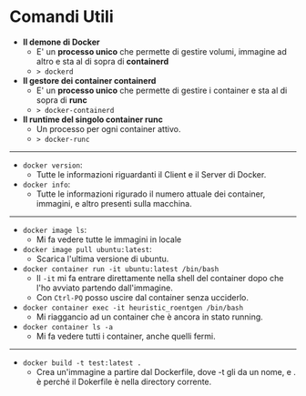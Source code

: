 # Comandi Utili
* __Il demone di Docker__
    * E' un __processo unico__ che permette di gestire volumi, immagine ad altro e sta al di sopra di __containerd__
    * `> dockerd`
* __Il gestore dei container containerd__
    * E' un __processo unico__ che permette di gestire i container e sta al di sopra di __runc__
    * `> docker-containerd`
* __Il runtime del singolo container runc__
    * Un processo per ogni container attivo.
    * `> docker-runc`
---
* `docker version`: 
  * Tutte le informazioni riguardanti il Client e il Server di Docker.
* `docker info`:
  * Tutte le informazioni rigurado il numero attuale dei container, immagini, e altro presenti sulla macchina.
---
* `docker image ls`:
  * Mi fa vedere tutte le immagini in locale
* `docker image pull ubuntu:latest`:
  * Scarica l'ultima versione di ubuntu. 
* `docker container run -it ubuntu:latest /bin/bash`
  * Il `-it` mi fa entrare direttamente nella shell del container dopo che l'ho avviato partendo dall'immagine.
  * Con `Ctrl-PQ` posso uscire dal container senza ucciderlo.
* `docker container exec -it heuristic_roentgen /bin/bash`
  * Mi riaggancio ad un container che è ancora in stato running.
* `docker container ls -a`
  * Mi fa vedere tutti i container, anche quelli fermi.
---
* `docker build -t test:latest .`
  * Crea un'immagine a partire dal Dockerfile, dove -t gli da un nome, e . è perché il Dokerfile è nella directory corrente. 